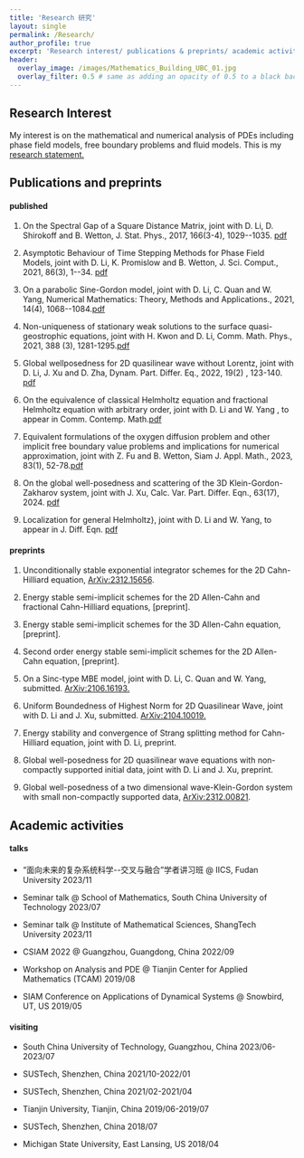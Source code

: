 ```yaml
---
title: 'Research 研究'
layout: single
permalink: /Research/
author_profile: true
excerpt: 'Research interest/ publications & preprints/ academic activities '
header:
  overlay_image: /images/Mathematics_Building_UBC_01.jpg
  overlay_filter: 0.5 # same as adding an opacity of 0.5 to a black background
---
```


## Research Interest

My interest is on the mathematical and numerical analysis of PDEs including phase field models, free boundary problems and fluid models. This is my [research statement.](/file/research_statement.pdf) 


## Publications and preprints

#### published

 1. On the Spectral Gap of a Square Distance Matrix, joint with D. Li, D. Shirokoff and B. Wetton, J. Stat. Phys., 2017, 166(3-4), 1029--1035. [pdf](/file/paper/CLSW18.pdf)

 2. Asymptotic Behaviour of Time Stepping Methods for Phase Field Models, joint with D. Li, K. Promislow and B. Wetton, J. Sci. Comput., 2021, 86(3), 1--34. [pdf](/file/paper/CLPW21.pdf)

 3. On a parabolic Sine-Gordon model, joint with D. Li, C. Quan and W. Yang, Numerical Mathematics: Theory, Methods and Applications., 2021, 14(4), 1068--1084.[pdf](/file/paper/CLQY-2021.pdf)

 4. Non-uniqueness of stationary weak solutions to the surface quasi-geostrophic  equations, joint with H. Kwon and D. Li, Comm. Math. Phys., 2021, 388 (3), 1281-1295.[pdf](/file/paper/CKL-CMP21.pdf)

 5. Global wellposedness for 2D quasilinear wave without Lorentz, joint with D. Li, J. Xu and D. Zha, Dynam. Part. Differ. Eq.,  2022,  19(2) , 123-140. [pdf](/file/paper/CLLX22.pdf)

 6. On the equivalence of classical Helmholtz equation and fractional Helmholtz equation with arbitrary order, joint with D. Li and W. Yang , to appear in Comm. Contemp. Math.[pdf](/file/paper/CLY22.pdf)

 7. Equivalent formulations of the oxygen diffusion problem and other implicit free boundary value problems and implications for numerical approximation, joint with Z. Fu and B. Wetton, Siam J. Appl. Math., 2023, 83(1), 52-78.[pdf](/file/paper/CFW23.pdf)

8. On the global well-posedness and scattering of the 3D Klein-Gordon-Zakharov system, joint with J. Xu, Calc. Var. Part. Differ. Eqn., 63(17), 2024. [pdf](/file/paper/CX23.pdf)

9. Localization for general Helmholtz}, joint with D. Li and W. Yang, to appear in J. Diff. Eqn. [pdf](/file/paper/CLY24.pdf)

#### preprints

 1. Unconditionally stable exponential integrator schemes for the 2D Cahn-Hilliard equation, [ArXiv:2312.15656](https://arxiv.org/abs/2312.15656).
 
 2. Energy stable semi-implicit schemes for the 2D Allen-Cahn and fractional Cahn-Hilliard equations, [preprint]. 
 
 3. Energy stable semi-implicit schemes for the 3D Allen-Cahn equation, [preprint].
 
 4. Second order energy stable semi-implicit schemes for the 2D Allen-Cahn equation, [preprint].
 
 5. On a Sinc-type MBE model, joint with D. Li, C. Quan and W. Yang, submitted. [ArXiv:2106.16193.](https://arxiv.org/abs/2106.16193) 

 6. Uniform Boundedness of Highest Norm for 2D Quasilinear Wave,  joint with D. Li and J. Xu, submitted. [ArXiv:2104.10019.](https://arxiv.org/abs/2104.10019)

 7. Energy stability and convergence of Strang splitting method for Cahn-Hilliard equation, joint with D. Li, preprint.
 
 8. Global well-posedness for 2D quasilinear wave equations with non-compactly supported initial data, joint with D. Li and J. Xu, preprint. 
 
 9. Global well-posedness of a two dimensional wave-Klein-Gordon system with small non-compactly supported data, [ArXiv:2312.00821](https://arxiv.org/abs/2312.00821).


 
## Academic activities
#### talks
+ “面向未来的复杂系统科学--交叉与融合”学者讲习班 @ IICS, Fudan University     2023/11

+ Seminar talk @ School of Mathematics, South China University of Technology   2023/07

+ Seminar talk @ Institute of Mathematical Sciences, ShangTech University   2023/11

+ CSIAM 2022 @ Guangzhou, Guangdong, China                                                               2022/09

+ Workshop on Analysis and PDE @ Tianjin Center for Applied Mathematics (TCAM)       2019/08

+ SIAM Conference on Applications of Dynamical Systems @ Snowbird, UT, US                2019/05



#### visiting

* South China University of Technology, Guangzhou, China
  2023/06-2023/07

* SUSTech, Shenzhen, China                                                                                         2021/10-2022/01

* SUSTech, Shenzhen, China                                                                                         2021/02-2021/04

* Tianjin University, Tianjin, China                                                                                2019/06-2019/07

* SUSTech, Shenzhen, China                                                                                                         2018/07

* Michigan State University, East Lansing, US                                                                            2018/04



